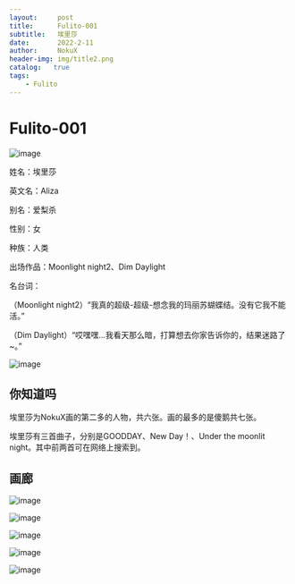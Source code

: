 ```yaml
---
layout:     post
title:      Fulito-001
subtitle:   埃里莎
date:       2022-2-11
author:     NokuX
header-img: img/title2.png
catalog:   true
tags:
    - Fulito
---
```

# Fulito-001
![image](https://github.com/NokuX/NokuX.github.io/blob/master/img/fulito001.jpg)

姓名：埃里莎

英文名：Aliza

别名：爱梨杀

性别：女

种族：人类

出场作品：Moonlight night2、Dim Daylight

名台词：

（Moonlight night2）“我真的超级-超级-想念我的玛丽苏蝴蝶结。没有它我不能活。”

（Dim Daylight）“哎嘿嘿...我看天那么暗，打算想去你家告诉你的，结果迷路了~。”



![image](https://github.com/NokuX/NokuX.github.io/blob/master/img/fulito001.png)

## 你知道吗

埃里莎为NokuX画的第二多的人物，共六张。画的最多的是傻鹅共七张。

埃里莎有三首曲子，分别是GOODDAY、New Day！、Under the moonlit night。其中前两首可在网络上搜索到。

## 画廊

![image](https://github.com/NokuX/NokuX.github.io/blob/master/img/aliza%20(1).png)

![image](https://github.com/NokuX/NokuX.github.io/blob/master/img/aliza%20(2).png)

![image](https://github.com/NokuX/NokuX.github.io/blob/master/img/aliza%20(3).png)

![image](https://github.com/NokuX/NokuX.github.io/blob/master/img/aliza%20(4).png)

![image](https://github.com/NokuX/NokuX.github.io/blob/master/img/aliza%20(5).png)
